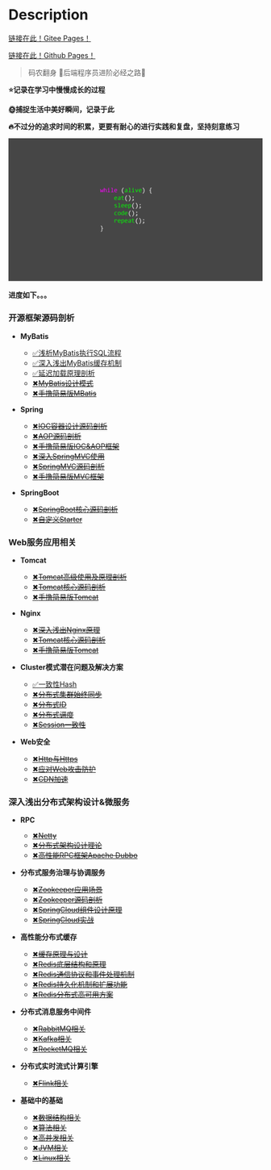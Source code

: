 # Description

[链接在此！Gitee Pages！]( https://effective-java.gitee.io/codewars)

[链接在此！Github Pages！]( https://ryan-m1.github.io/CodeWars/#/)


> 码农翻身 🔔后端程序员进阶必经之路🔔

**⭐记录在学习中慢慢成长的过程**

**🌞捕捉生活中美好瞬间，记录于此**

**🔥不过分的追求时间的积累，更要有耐心的进行实践和复盘，坚持刻意练习**

![](docs/_media/img/bg2.png)

**进度如下。。。**

### 开源框架源码剖析<!-- {docsify-ignore} -->

* **MyBatis**

    - [✅浅析MyBatis执行SQL流程](docs/blog/backend_developer/mybatis/ExecuteSQL.md)
    - [✅深入浅出MyBatis缓存机制](docs/blog/backend_developer/mybatis/ThreeCache.md)
    - [✅延迟加载原理剖析](docs/blog/backend_developer/mybatis/LazyLoading.md)
    - [✖~~MyBatis设计模式~~](docs/blog/backend_developer/mybatis/DesignPattern.md)
    - [✖~~手撸简易版MBatis~~](docs/blog/backend_developer/mybatis/MBatis.md)

* **Spring**
    - [✖~~IOC容器设计源码剖析~~]()
    - [✖~~AOP源码剖析~~]()
    - [✖~~手撸简易版IOC&AOP框架~~]()
    - [✖~~深入SpringMVC使用~~]()
    - [✖~~SpringMVC源码剖析~~]()
    - [✖~~手撸简易版MVC框架~~]()

* **SpringBoot**
    - [✖~~SpringBoot核心源码剖析~~]()
    - [✖~~自定义Starter~~]()

### Web服务应用相关<!-- {docsify-ignore} -->

* **Tomcat**
    - [✖~~Tomcat高级使用及原理剖析~~]()
    - [✖~~Tomcat核心源码剖析~~]()
    - [✖~~手撸简易版Tomcat~~]()

* **Nginx**
    - [✖~~深入浅出Nginx原理~~]()
    - [✖~~Tomcat核心源码剖析~~]()
    - [✖~~手撸简易版Tomcat~~]()

* **Cluster模式潜在问题及解决方案**
    - [✅一致性Hash](docs/blog/backend_developer/cluster/ConsistentHashing.md)
    - [✖~~分布式集群始终同步~~]()
    - [✖~~分布式ID~~]()
    - [✖~~分布式调度~~]()
    - [✖~~Session一致性~~]()

* **Web安全**
    - [✖~~Http与Https~~]()
    - [✖~~应对Web攻击防护~~]()
    - [✖~~CDN加速~~]()

### 深入浅出分布式架构设计&微服务<!-- {docsify-ignore} -->

* **RPC**
    - [✖~~Netty~~]()
    - [✖~~分布式架构设计理论~~]()
    - [✖~~高性能RPC框架Apache Dubbo~~]()

* **分布式服务治理与协调服务**
    - [✖~~Zookeeper应用场景~~]()
    - [✖~~Zookeeper源码剖析~~]()
    - [✖~~SpringCloud组件设计原理~~]()
    - [✖~~SpringCloud实战~~]()


* **高性能分布式缓存**
    - [✖~~缓存原理与设计~~]()
    - [✖~~Redis底层结构和原理~~]()
    - [✖~~Redis通信协议和事件处理机制~~]()
    - [✖~~Redis持久化机制和扩展功能~~]()
    - [✖~~Redis分布式高可用方案~~]()

* **分布式消息服务中间件**
    - [✖~~RabbitMQ相关~~]()
    - [✖~~Kafka相关~~]()
    - [✖~~RocketMQ相关~~]()

* **分布式实时流式计算引擎**
    - [✖~~Flink相关~~]()


* **基础中的基础**
    - [✖~~数据结构相关~~]()
    - [✖~~算法相关~~]()
    - [✖~~高并发相关~~]()
    - [✖~~JVM相关~~]()
    - [✖~~Linux相关~~]()

    


